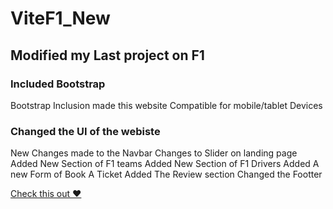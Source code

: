 # ViteF1_New


## Modified my Last project on F1

### Included Bootstrap
 Bootstrap Inclusion made this website Compatible for mobile/tablet Devices
 
 ### Changed the UI of the webiste
  New Changes made to the Navbar 
  Changes to Slider on landing page 
  Added New Section of F1 teams 
  Added New Section of F1 Drivers 
  Added A new Form of Book A Ticket 
  Added The Review section
  Changed the Footter

<a target="_blank" href="https://kartikkc.github.io/ViteF1_New/index.html">Check this out ❤️</a>
